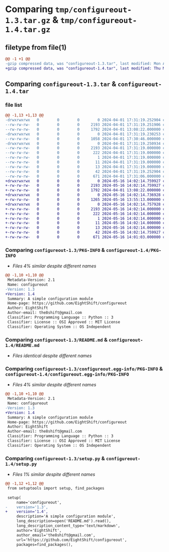 # Comparing `tmp/configureout-1.3.tar.gz` & `tmp/configureout-1.4.tar.gz`

## filetype from file(1)

```diff
@@ -1 +1 @@
-gzip compressed data, was "configureout-1.3.tar", last modified: Mon Apr  1 17:31:19 2024, max compression
+gzip compressed data, was "configureout-1.4.tar", last modified: Thu May 16 14:02:14 2024, max compression
```

## Comparing `configureout-1.3.tar` & `configureout-1.4.tar`

### file list

```diff
@@ -1,13 +1,13 @@
-drwxrwxrwx   0        0        0        0 2024-04-01 17:31:19.252904 configureout-1.3/
--rw-rw-rw-   0        0        0     2193 2024-04-01 17:31:19.251906 configureout-1.3/PKG-INFO
--rw-rw-rw-   0        0        0     1792 2024-04-01 13:08:22.000000 configureout-1.3/README.md
-drwxrwxrwx   0        0        0        0 2024-04-01 17:31:19.230253 configureout-1.3/configureout/
--rw-rw-rw-   0        0        0     1058 2024-04-01 17:30:46.000000 configureout-1.3/configureout/__init__.py
-drwxrwxrwx   0        0        0        0 2024-04-01 17:31:19.250934 configureout-1.3/configureout.egg-info/
--rw-rw-rw-   0        0        0     2193 2024-04-01 17:31:19.000000 configureout-1.3/configureout.egg-info/PKG-INFO
--rw-rw-rw-   0        0        0      222 2024-04-01 17:31:19.000000 configureout-1.3/configureout.egg-info/SOURCES.txt
--rw-rw-rw-   0        0        0        1 2024-04-01 17:31:19.000000 configureout-1.3/configureout.egg-info/dependency_links.txt
--rw-rw-rw-   0        0        0       11 2024-04-01 17:31:19.000000 configureout-1.3/configureout.egg-info/requires.txt
--rw-rw-rw-   0        0        0       13 2024-04-01 17:31:19.000000 configureout-1.3/configureout.egg-info/top_level.txt
--rw-rw-rw-   0        0        0       42 2024-04-01 17:31:19.252904 configureout-1.3/setup.cfg
--rw-rw-rw-   0        0        0      671 2024-04-01 17:31:06.000000 configureout-1.3/setup.py
+drwxrwxrwx   0        0        0        0 2024-05-16 14:02:14.759927 configureout-1.4/
+-rw-rw-rw-   0        0        0     2193 2024-05-16 14:02:14.759927 configureout-1.4/PKG-INFO
+-rw-rw-rw-   0        0        0     1792 2024-04-01 13:08:22.000000 configureout-1.4/README.md
+drwxrwxrwx   0        0        0        0 2024-05-16 14:02:14.736928 configureout-1.4/configureout/
+-rw-rw-rw-   0        0        0     1265 2024-05-16 13:55:13.000000 configureout-1.4/configureout/__init__.py
+drwxrwxrwx   0        0        0        0 2024-05-16 14:02:14.757928 configureout-1.4/configureout.egg-info/
+-rw-rw-rw-   0        0        0     2193 2024-05-16 14:02:14.000000 configureout-1.4/configureout.egg-info/PKG-INFO
+-rw-rw-rw-   0        0        0      222 2024-05-16 14:02:14.000000 configureout-1.4/configureout.egg-info/SOURCES.txt
+-rw-rw-rw-   0        0        0        1 2024-05-16 14:02:14.000000 configureout-1.4/configureout.egg-info/dependency_links.txt
+-rw-rw-rw-   0        0        0       11 2024-05-16 14:02:14.000000 configureout-1.4/configureout.egg-info/requires.txt
+-rw-rw-rw-   0        0        0       13 2024-05-16 14:02:14.000000 configureout-1.4/configureout.egg-info/top_level.txt
+-rw-rw-rw-   0        0        0       42 2024-05-16 14:02:14.759927 configureout-1.4/setup.cfg
+-rw-rw-rw-   0        0        0      671 2024-05-16 14:01:03.000000 configureout-1.4/setup.py
```

### Comparing `configureout-1.3/PKG-INFO` & `configureout-1.4/PKG-INFO`

 * *Files 4% similar despite different names*

```diff
@@ -1,10 +1,10 @@
 Metadata-Version: 2.1
 Name: configureout
-Version: 1.3
+Version: 1.4
 Summary: A simple configuration module
 Home-page: https://github.com/EightShift/configureout
 Author: EightShift
 Author-email: the8shift@gmail.com
 Classifier: Programming Language :: Python :: 3
 Classifier: License :: OSI Approved :: MIT License
 Classifier: Operating System :: OS Independent
```

### Comparing `configureout-1.3/README.md` & `configureout-1.4/README.md`

 * *Files identical despite different names*

### Comparing `configureout-1.3/configureout.egg-info/PKG-INFO` & `configureout-1.4/configureout.egg-info/PKG-INFO`

 * *Files 4% similar despite different names*

```diff
@@ -1,10 +1,10 @@
 Metadata-Version: 2.1
 Name: configureout
-Version: 1.3
+Version: 1.4
 Summary: A simple configuration module
 Home-page: https://github.com/EightShift/configureout
 Author: EightShift
 Author-email: the8shift@gmail.com
 Classifier: Programming Language :: Python :: 3
 Classifier: License :: OSI Approved :: MIT License
 Classifier: Operating System :: OS Independent
```

### Comparing `configureout-1.3/setup.py` & `configureout-1.4/setup.py`

 * *Files 1% similar despite different names*

```diff
@@ -1,12 +1,12 @@
 from setuptools import setup, find_packages
 
 setup(
     name='configureout',
-    version='1.3',
+    version='1.4',
     description='A simple configuration module',
     long_description=open('README.md').read(),
     long_description_content_type='text/markdown',
     author='EightShift',
     author_email='the8shift@gmail.com',
     url='https://github.com/EightShift/configureout',
     packages=find_packages(),
```

